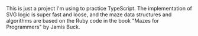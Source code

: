 This is just a project I'm using to practice TypeScript. The implementation of SVG logic is super fast and loose, and the maze data structures and algorithms are based on the Ruby code in the book "Mazes for Programmers" by Jamis Buck.
